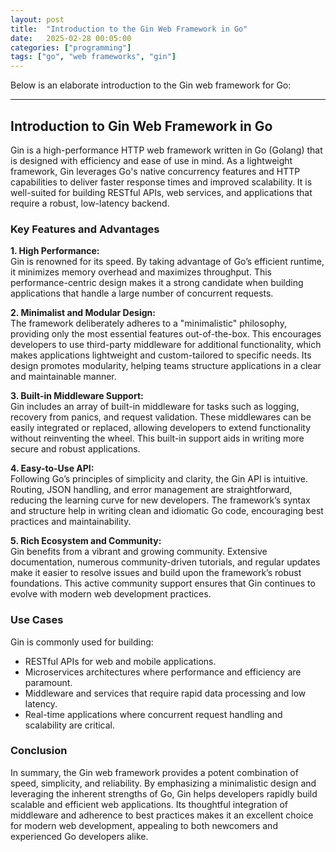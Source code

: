 ```yaml
---
layout: post
title:  "Introduction to the Gin Web Framework in Go"
date:   2025-02-28 00:05:00
categories: ["programming"]
tags: ["go", "web frameworks", "gin"]
---
```


Below is an elaborate introduction to the Gin web framework for Go:

---

## Introduction to Gin Web Framework in Go

Gin is a high-performance HTTP web framework written in Go (Golang) that is designed with efficiency and ease of use in mind. As a lightweight framework, Gin leverages Go's native concurrency features and HTTP capabilities to deliver faster response times and improved scalability. It is well-suited for building RESTful APIs, web services, and applications that require a robust, low-latency backend.

### Key Features and Advantages

**1. High Performance:**  
Gin is renowned for its speed. By taking advantage of Go’s efficient runtime, it minimizes memory overhead and maximizes throughput. This performance-centric design makes it a strong candidate when building applications that handle a large number of concurrent requests.

**2. Minimalist and Modular Design:**  
The framework deliberately adheres to a "minimalistic" philosophy, providing only the most essential features out-of-the-box. This encourages developers to use third-party middleware for additional functionality, which makes applications lightweight and custom-tailored to specific needs. Its design promotes modularity, helping teams structure applications in a clear and maintainable manner.

**3. Built-in Middleware Support:**  
Gin includes an array of built-in middleware for tasks such as logging, recovery from panics, and request validation. These middlewares can be easily integrated or replaced, allowing developers to extend functionality without reinventing the wheel. This built-in support aids in writing more secure and robust applications.

**4. Easy-to-Use API:**  
Following Go’s principles of simplicity and clarity, the Gin API is intuitive. Routing, JSON handling, and error management are straightforward, reducing the learning curve for new developers. The framework’s syntax and structure help in writing clean and idiomatic Go code, encouraging best practices and maintainability.

**5. Rich Ecosystem and Community:**  
Gin benefits from a vibrant and growing community. Extensive documentation, numerous community-driven tutorials, and regular updates make it easier to resolve issues and build upon the framework’s robust foundations. This active community support ensures that Gin continues to evolve with modern web development practices.

### Use Cases

Gin is commonly used for building:
- RESTful APIs for web and mobile applications.
- Microservices architectures where performance and efficiency are paramount.
- Middleware and services that require rapid data processing and low latency.
- Real-time applications where concurrent request handling and scalability are critical.

### Conclusion

In summary, the Gin web framework provides a potent combination of speed, simplicity, and reliability. By emphasizing a minimalistic design and leveraging the inherent strengths of Go, Gin helps developers rapidly build scalable and efficient web applications. Its thoughtful integration of middleware and adherence to best practices makes it an excellent choice for modern web development, appealing to both newcomers and experienced Go developers alike.

